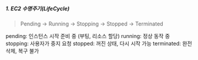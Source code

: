 ##### 1. EC2 수명주기(LifeCycle)
> Pending -> Running -> Stopping -> Stopped -> Terminated

pending: 인스턴스 시작 준비 중 (부팅, 리소스 할당)
running: 정상 동작 중
stopping: 사용자가 중지 요청
stopped: 꺼진 상태, 다시 시작 가능
terminated: 완전 삭제, 복구 불가

